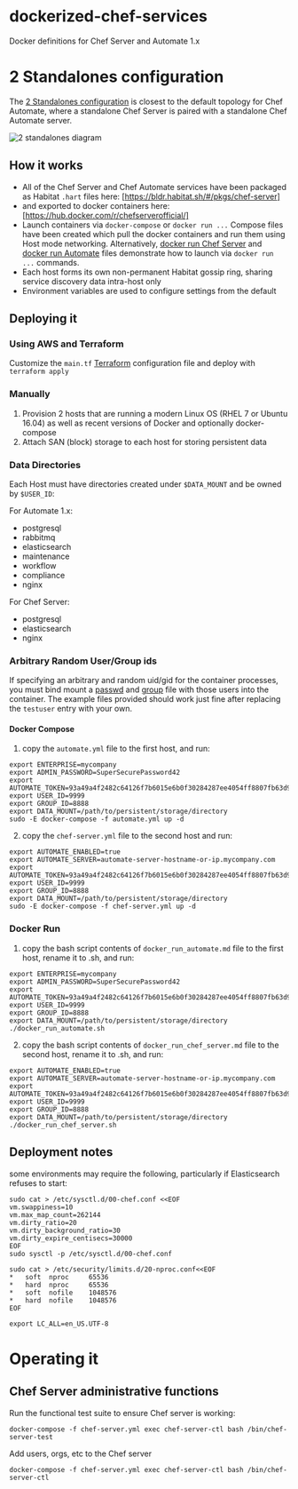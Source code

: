 # dockerized-chef-services
Docker definitions for Chef Server and Automate 1.x

# 2 Standalones configuration

The [2 Standalones configuration](https://github.com/chef-customers/dockerized-chef-services/tree/master/2-standalones) is closest to the default topology for Chef Automate, where a standalone Chef Server is paired with a standalone Chef Automate server.

![2 standalones diagram](https://www.lucidchart.com/publicSegments/view/4f01dc86-c34a-49a9-b619-f3d1056e7a41/image.png)

## How it works

* All of the Chef Server and Chef Automate services have been packaged as Habitat `.hart` files here: [https://bldr.habitat.sh/#/pkgs/chef-server]
 * and exported to docker containers here:  [https://hub.docker.com/r/chefserverofficial/]
* Launch containers via `docker-compose` or `docker run ...`  Compose files have been created which pull the docker containers and run them using Host mode networking. Alternatively, [docker run Chef Server](https://github.com/chef-customers/dockerized-chef-services/tree/master/docker_run_chef_server.md) and [docker run Automate](https://github.com/chef-customers/dockerized-chef-services/tree/master/docker_run_automate.md) files demonstrate how to launch via `docker run ...` commands.
* Each host forms its own non-permanent Habitat gossip ring, sharing service discovery data intra-host only
* Environment variables are used to configure settings from the default

## Deploying it

### Using AWS and Terraform

Customize the `main.tf` [Terraform](terraform.io) configuration file and deploy with `terraform apply`

### Manually

1. Provision 2 hosts that are running a modern Linux OS (RHEL 7 or Ubuntu 16.04) as well as recent versions of Docker and optionally docker-compose
2. Attach SAN (block) storage to each host for storing persistent data

### Data Directories

Each Host must have directories created under `$DATA_MOUNT` and be owned by `$USER_ID`:

For Automate 1.x:

* postgresql
* rabbitmq
* elasticsearch
* maintenance
* workflow
* compliance
* nginx

For Chef Server:

* postgresql
* elasticsearch
* nginx

### Arbitrary Random User/Group ids

If specifying an arbitrary and random uid/gid for the container processes,
you must bind mount a [passwd](passwd_example.md) and [group](group_example.md) file with those users into the container.
The example files provided should work just fine after replacing the `testuser` entry with your own.

#### Docker Compose
1. copy the `automate.yml` file to the first host, and run:
```
export ENTERPRISE=mycompany
export ADMIN_PASSWORD=SuperSecurePassword42
export AUTOMATE_TOKEN=93a49a4f2482c64126f7b6015e6b0f30284287ee4054ff8807fb63d9cbd1c506
export USER_ID=9999
export GROUP_ID=8888
export DATA_MOUNT=/path/to/persistent/storage/directory
sudo -E docker-compose -f automate.yml up -d
```
2. copy the `chef-server.yml` file to the second host and run:
```
export AUTOMATE_ENABLED=true
export AUTOMATE_SERVER=automate-server-hostname-or-ip.mycompany.com
export AUTOMATE_TOKEN=93a49a4f2482c64126f7b6015e6b0f30284287ee4054ff8807fb63d9cbd1c506
export USER_ID=9999
export GROUP_ID=8888
export DATA_MOUNT=/path/to/persistent/storage/directory
sudo -E docker-compose -f chef-server.yml up -d
```

### Docker Run
1. copy the bash script contents of `docker_run_automate.md` file to the first host, rename it to .sh, and run:
```
export ENTERPRISE=mycompany
export ADMIN_PASSWORD=SuperSecurePassword42
export AUTOMATE_TOKEN=93a49a4f2482c64126f7b6015e6b0f30284287ee4054ff8807fb63d9cbd1c506
export USER_ID=9999
export GROUP_ID=8888
export DATA_MOUNT=/path/to/persistent/storage/directory
./docker_run_automate.sh
```
2. copy the bash script contents of `docker_run_chef_server.md` file to the second host, rename it to .sh, and run:
```
export AUTOMATE_ENABLED=true
export AUTOMATE_SERVER=automate-server-hostname-or-ip.mycompany.com
export AUTOMATE_TOKEN=93a49a4f2482c64126f7b6015e6b0f30284287ee4054ff8807fb63d9cbd1c506
export USER_ID=9999
export GROUP_ID=8888
export DATA_MOUNT=/path/to/persistent/storage/directory
./docker_run_chef_server.sh
```

## Deployment notes

some environments may require the following, particularly if Elasticsearch refuses to start:
```
sudo cat > /etc/sysctl.d/00-chef.conf <<EOF
vm.swappiness=10
vm.max_map_count=262144
vm.dirty_ratio=20
vm.dirty_background_ratio=30
vm.dirty_expire_centisecs=30000
EOF
sudo sysctl -p /etc/sysctl.d/00-chef.conf

sudo cat > /etc/security/limits.d/20-nproc.conf<<EOF
*   soft  nproc     65536
*   hard  nproc     65536
*   soft  nofile    1048576
*   hard  nofile    1048576
EOF

export LC_ALL=en_US.UTF-8
```


# Operating it

## Chef Server administrative functions

Run the functional test suite to ensure Chef server is working:
```
docker-compose -f chef-server.yml exec chef-server-ctl bash /bin/chef-server-test
```

Add users, orgs, etc to the Chef server
```
docker-compose -f chef-server.yml exec chef-server-ctl bash /bin/chef-server-ctl
```
